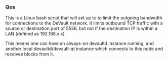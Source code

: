 ### Qos ###

This is a Linux bash script that will set up tc to limit the outgoing bandwidth for connections to the DeVault network. It limits outbound TCP traffic with a source or destination port of 5556, but not if the destination IP is within a LAN (defined as 192.168.x.x).

This means one can have an always-on devaultd instance running, and another local devaultd/devault-qt instance which connects to this node and receives blocks from it.
